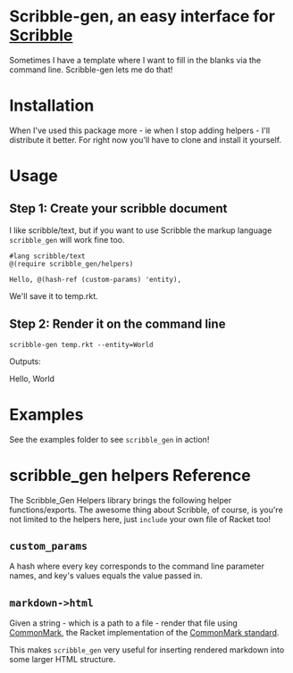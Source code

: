Scribble-gen, an easy interface for [Scribble](https://docs.racket-lang.org/scribble/index.html)
=================


Sometimes I have a template where I want to fill in the blanks via the command line. Scribble-gen lets me do that!

Installation
===========

When I've used this package more - ie when I stop adding helpers - I'll distribute it better. For right now you'll have to clone and install it yourself.

Usage
===========

Step 1: Create your scribble document
------------

I like scribble/text, but if you want to use Scribble the markup language `scribble_gen` will work fine too.

```racket
#lang scribble/text
@(require scribble_gen/helpers)

Hello, @(hash-ref (custom-params) 'entity),

```

We'll save it to temp.rkt.

Step 2: Render it on the command line
-------------

`scribble-gen temp.rkt --entity=World`

Outputs:

Hello, World

Examples
==================

See the examples folder to see `scribble_gen` in action!

scribble_gen helpers Reference
===================

The Scribble_Gen Helpers library brings the following helper functions/exports. The awesome thing about Scribble, of course, is you're not limited to the helpers here, just `include` your own file of Racket too!

`custom_params`
-----------

A hash where every key corresponds to the command line parameter names, and key's values equals the value passed in.


`markdown->html`
-----------

Given a string - which is a path to a file - render that file using [CommonMark](https://docs.racket-lang.org/commonmark/), the Racket implementation of the [CommonMark standard](https://commonmark.org).

This makes `scribble_gen` very useful for inserting rendered markdown into some larger HTML structure.
